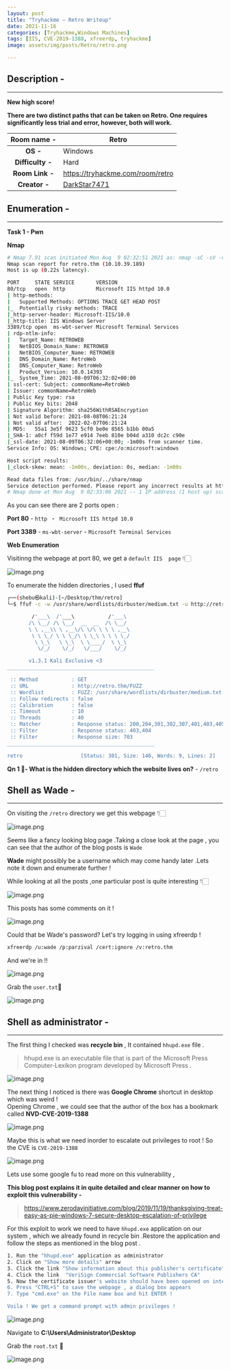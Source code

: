 ```yaml
---
layout: post
title: "Tryhackme — Retro Writeup"
date: 2021-11-16  
categories: [Tryhackme,Windows Machines]
tags: [IIS, CVE-2019-1388, xfreerdp, tryhackme]
image: assets/img/posts/Retro/retro.png 

---
```


## Description - 
____________________________________________________

**New high score!**

**There are two distinct paths that can be taken on Retro. One requires significantly less trial and error, however, both will work.**

| **Room name  -** | Retro |
|:---:|---|
| **OS   -**    | Windows |
| **Difficulty -** | Hard |
| **Room Link   -** | https://tryhackme.com/room/retro |
| **Creator   -** | [DarkStar7471](https://twitter.com/darkstar7471) |

## Enumeration -
____________________________________________________

**Task 1 - Pwn**

**Nmap**

```bash
# Nmap 7.91 scan initiated Mon Aug  9 02:32:51 2021 as: nmap -sC -sV -v -p 80,3389 -oN retro.nmap retro.thm
Nmap scan report for retro.thm (10.10.39.189)
Host is up (0.22s latency).

PORT     STATE SERVICE       VERSION
80/tcp   open  http          Microsoft IIS httpd 10.0
| http-methods: 
|   Supported Methods: OPTIONS TRACE GET HEAD POST
|_  Potentially risky methods: TRACE
|_http-server-header: Microsoft-IIS/10.0
|_http-title: IIS Windows Server
3389/tcp open  ms-wbt-server Microsoft Terminal Services
| rdp-ntlm-info: 
|   Target_Name: RETROWEB
|   NetBIOS_Domain_Name: RETROWEB
|   NetBIOS_Computer_Name: RETROWEB
|   DNS_Domain_Name: RetroWeb
|   DNS_Computer_Name: RetroWeb
|   Product_Version: 10.0.14393
|_  System_Time: 2021-08-09T06:32:02+00:00
| ssl-cert: Subject: commonName=RetroWeb
| Issuer: commonName=RetroWeb
| Public Key type: rsa
| Public Key bits: 2048
| Signature Algorithm: sha256WithRSAEncryption
| Not valid before: 2021-08-08T06:21:24
| Not valid after:  2022-02-07T06:21:24
| MD5:   55a1 3e5f 9623 5cf0 be0e 8565 b1bb 00a5
|_SHA-1: a0cf f59d 1e77 e914 7eeb 810e b04d a310 dc2c c90e
|_ssl-date: 2021-08-09T06:32:06+00:00; -1m00s from scanner time.
Service Info: OS: Windows; CPE: cpe:/o:microsoft:windows

Host script results:
|_clock-skew: mean: -1m00s, deviation: 0s, median: -1m00s

Read data files from: /usr/bin/../share/nmap
Service detection performed. Please report any incorrect results at https://nmap.org/submit/ .
# Nmap done at Mon Aug  9 02:33:06 2021 -- 1 IP address (1 host up) scanned in 15.70 seconds
``` 
As you can see there are 2 ports open :

**Port 80** - `http ` - ` Microsoft IIS httpd 10.0`

**Port 3389** - `ms-wbt-server` -  `Microsoft Terminal Services`

**Web Enumeration**

Visitinng the webpage at port 80, we get a `default IIS  page` 👇🏻


![image.png](https://cdn.hashnode.com/res/hashnode/image/upload/v1628496207799/WpfvKksHP.png)


To enumerate the hidden directories , I used **ffuf**


```bash
┌──(shebu㉿kali)-[~/Desktop/thm/retro]
└─$ ffuf -c -w /usr/share/wordlists/dirbuster/medium.txt -u http://retro.thm/FUZZ -fc 403,404 -fs 703

        /'___\  /'___\           /'___\       
       /\ \__/ /\ \__/  __  __  /\ \__/       
       \ \ ,__\\ \ ,__\/\ \/\ \ \ \ ,__\      
        \ \ \_/ \ \ \_/\ \ \_\ \ \ \ \_/      
         \ \_\   \ \_\  \ \____/  \ \_\       
          \/_/    \/_/   \/___/    \/_/       

       v1.3.1 Kali Exclusive <3
________________________________________________

 :: Method           : GET
 :: URL              : http://retro.thm/FUZZ
 :: Wordlist         : FUZZ: /usr/share/wordlists/dirbuster/medium.txt
 :: Follow redirects : false
 :: Calibration      : false
 :: Timeout          : 10
 :: Threads          : 40
 :: Matcher          : Response status: 200,204,301,302,307,401,403,405
 :: Filter           : Response status: 403,404
 :: Filter           : Response size: 703
________________________________________________

retro                   [Status: 301, Size: 146, Words: 9, Lines: 2]
```

**Qn 1 🎯- What is the hidden directory which the website lives on?** - `/retro `

 
## Shell as Wade -
____________________________________________________

On visiting the `/retro` directory we get this webpage  👇🏻

![image.png](https://cdn.hashnode.com/res/hashnode/image/upload/v1628497851032/m91ozeahl.png)
 
Seems like a fancy looking blog page .Taking a close look at the page , you can see that the author of the blog posts is `Wade` 

**Wade** might possibly be a username which may come handy later .Lets note it down and enumerate further !

While looking at all the posts ,one particular post is quite interesting 👇🏻

![image.png](https://cdn.hashnode.com/res/hashnode/image/upload/v1628498192898/LmlCC_-F0.png)

This posts has some comments on it !

![image.png](https://cdn.hashnode.com/res/hashnode/image/upload/v1628498336717/tVhZoC5NM.png)

Could that be Wade's password? Let's try logging in using xfreerdp !


```bash
xfreerdp /u:wade /p:parzival /cert:ignore /v:retro.thm
``` 
And we're in !!

![image.png](https://cdn.hashnode.com/res/hashnode/image/upload/v1628498610359/qsqeJCwxd.png)


Grab the `user.txt`🚩 

![image.png](https://cdn.hashnode.com/res/hashnode/image/upload/v1628498965342/8JUkfeIvh.png)

## Shell as administrator -
____________________________________________________

The first thing I checked was **recycle bin** , It contained `hhupd.exe` file .

> hhupd.exe is an executable file that is part of the Microsoft Press Computer-Lexikon program developed by Microsoft Press .


![image.png](https://cdn.hashnode.com/res/hashnode/image/upload/v1628501313225/yrffg7Hay.png)

The next thing I noticed is there was **Google Chrome** shortcut in desktop which was weird !  
Opening Chrome , we could see that the author of the box has a bookmark called **NVD-CVE-2019-1388** 

![image.png](https://cdn.hashnode.com/res/hashnode/image/upload/v1628499422018/d61jwREHl.png)

Maybe this is  what we need inorder to escalate out privileges to root !
 So the CVE is `CVE-2019-1388`


![image.png](https://cdn.hashnode.com/res/hashnode/image/upload/v1628501345278/tt0bOdAxv.png)

Lets use some google fu to read more on this vulnerability ,

**This blog post explains it in quite detailed and clear manner on how to exploit this vulnerability -**

> https://www.zerodayinitiative.com/blog/2019/11/19/thanksgiving-treat-easy-as-pie-windows-7-secure-desktop-escalation-of-privilege

For this exploit to work we need to have `hhupd.exe` application on our system , which we already found in recycle bin .Restore the application and follow the steps as mentioned in the blog post .


```bash
1. Run the "hhupd.exe" application as administrator
2. Click on "Show more details" arrow
3. Click the link "Show information about this publisher's certificate"
4. Click the link  "VeriSign Commercial Software Publishers CA"
5. Now the certificate issuer's website should have been opened on internet explorer!
6. Press "CTRL+S" to save the webpage , a dialog box appears 
7. Type "cmd.exe" on the File name box and hit ENTER !

Voila ! We get a command prompt with admin privileges !
``` 

![image.png](https://cdn.hashnode.com/res/hashnode/image/upload/v1628500476774/rBOSJ3Uvo.png)

Navigate to **C:\Users\Administrator\Desktop**

Grab the `root.txt` 🚩


![image.png](https://cdn.hashnode.com/res/hashnode/image/upload/v1628500633111/FE7yJpFOJ.png)

